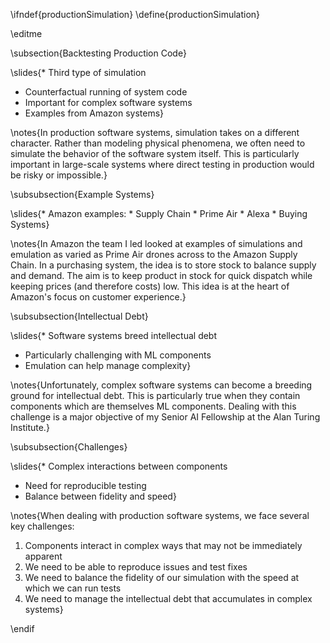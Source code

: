 \ifndef{productionSimulation}
\define{productionSimulation}

\editme

\subsection{Backtesting Production Code}

\slides{* Third type of simulation
* Counterfactual running of system code
* Important for complex software systems
* Examples from Amazon systems}

\notes{In production software systems, simulation takes on a different character. Rather than modeling physical phenomena, we often need to simulate the behavior of the software system itself. This is particularly important in large-scale systems where direct testing in production would be risky or impossible.}

\subsubsection{Example Systems}

\slides{* Amazon examples:
    * Supply Chain
    * Prime Air
    * Alexa
    * Buying Systems}

\notes{In Amazon the team I led looked at examples of simulations and emulation as varied as Prime Air drones across to the Amazon Supply Chain. In a purchasing system, the idea is to store stock to balance supply and demand. The aim is to keep product in stock for quick dispatch while keeping prices (and therefore costs) low. This idea is at the heart of Amazon's focus on customer experience.}

\subsubsection{Intellectual Debt}

\slides{* Software systems breed intellectual debt
* Particularly challenging with ML components
* Emulation can help manage complexity}

\notes{Unfortunately, complex software systems can become a breeding ground for intellectual debt. This is particularly true when they contain components which are themselves ML components. Dealing with this challenge is a major objective of my Senior AI Fellowship at the Alan Turing Institute.}

\subsubsection{Challenges}

\slides{* Complex interactions between components
* Need for reproducible testing
* Balance between fidelity and speed}

\notes{When dealing with production software systems, we face several key challenges:
1. Components interact in complex ways that may not be immediately apparent
2. We need to be able to reproduce issues and test fixes
3. We need to balance the fidelity of our simulation with the speed at which we can run tests
4. We need to manage the intellectual debt that accumulates in complex systems}

\endif
